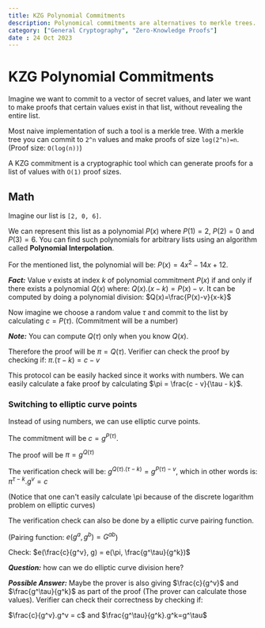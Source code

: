 ```yaml
---
title: KZG Polynomial Commitments
description: Polynomical commitments are alternatives to merkle trees.
category: ["General Cryptography", "Zero-Knowledge Proofs"]
date : 24 Oct 2023
---
```




# KZG Polynomial Commitments

Imagine we want to commit to a vector of secret values, and later we want to make proofs that certain values exist in that list, without revealing the entire list.

Most naive implementation of such a tool is a merkle tree. With a merkle tree you can commit to `2^n` values and make proofs of size `log(2^n)=n`. (Proof size: `O(log(n))`)

A KZG commitment is a cryptographic tool which can generate proofs for a list of values with `O(1)` proof sizes.

## Math

Imagine our list is `[2, 0, 6]`.

We can represent this list as a polynomial $P(x)$ where $P(1) = 2$, $P(2) = 0$ and $P(3) = 6$. You can find such polynomials for arbitrary lists using an algorithm called **Polynomial Interpolation**.

For the mentioned list, the polynomial will be: $P(x) = 4x^2-14x+12$.

***Fact:*** Value $v$ exists at index $k$ of polynomial commitment $P(x)$ if and only if there exists a polynomial $Q(x)$ where: $Q(x).(x-k) = P(x) - v$.
It can be computed by doing a polynomial division: $Q(x)=\frac{P(x)-v}{x-k}$

Now imagine we choose a random value $\tau$ and commit to the list by calculating $c=P(\tau)$. (Commitment will be a number)

***Note:*** You can compute $Q(\tau)$ only when you know $Q(x)$.

Therefore the proof will be $\pi=Q(\tau)$. Verifier can check the proof by checking if: $\pi.(\tau - k) = c - v$

This protocol can be easily hacked since it works with numbers. We can easily calculate a fake proof by calculating $\pi = \frac{c - v}{\tau - k}$.

### Switching to elliptic curve points

Instead of using numbers, we can use elliptic curve points.

The commitment will be $c=g^{P(\tau)}$.

The proof will be $\pi=g^{Q(\tau)}$

The verification check will be: $g^{Q(\tau).(\tau - k)} = g^{P(\tau) - v}$, which in other words is: $\pi^{\tau - k}.g^v=c$

(Notice that one can't easily calculate \pi because of the discrete logarithm problem on elliptic curves)

The verification check can also be done by a elliptic curve pairing function.

(Pairing function: $e(g^a, g^b) = G^{ab}$)

Check: $e(\frac{c}{g^v}, g) = e(\pi, \frac{g^\tau}{g^k})$

***Question:*** how can we do elliptic curve division here?

***Possible Answer:*** Maybe the prover is also giving $\frac{c}{g^v}$ and $\frac{g^\tau}{g^k}$ as part of the proof (The prover can calculate those values).
Verifier can check their correctness by checking if:

$\frac{c}{g^v}.g^v = c$ and $\frac{g^\tau}{g^k}.g^k=g^\tau$

